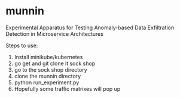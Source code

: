 # munnin
Experimental Apparatus for Testing Anomaly-based Data Exfiltration Detection in Microservice Architectures

Steps to use:
1. Install minikube/kubernetes
2. go get and git clone it sock shop
3. go to the sock shop directory
4. clone the munnin directory
5. python run_experiment.py
6. Hopefully some traffic matrixes will pop up
